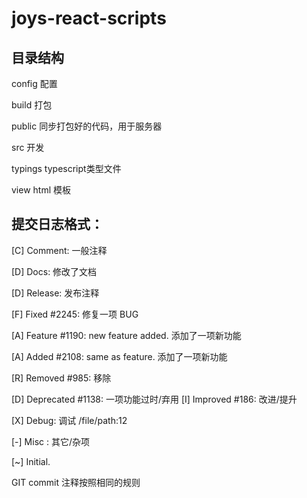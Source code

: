 # joys-react-scripts

## 目录结构

config 配置

build 打包

public 同步打包好的代码，用于服务器

src 开发

typings typescript类型文件

view html 模板

## 提交日志格式：

[C] Comment: 一般注释

[D] Docs: 修改了文档

[D] Release: 发布注释

[F] Fixed #2245: 修复一项 BUG

[A] Feature #1190: new feature added. 添加了一项新功能

[A] Added #2108: same as feature. 添加了一项新功能

[R] Removed #985: 移除

[D] Deprecated #1138: 一项功能过时/弃用
[I] Improved #186: 改进/提升

[X] Debug: 调试 /file/path:12

[-] Misc : 其它/杂项

[~] Initial.

GIT commit 注释按照相同的规则
